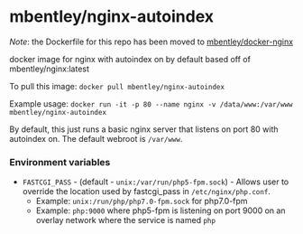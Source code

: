 mbentley/nginx-autoindex
========================

*Note*: the Dockerfile for this repo has been moved to [mbentley/docker-nginx](https://github.com/mbentley/docker-nginx)

docker image for nginx with autoindex on by default
based off of mbentley/nginx:latest

To pull this image:
`docker pull mbentley/nginx-autoindex`

Example usage:
`docker run -it -p 80 --name nginx -v /data/www:/var/www mbentley/nginx-autoindex`

By default, this just runs a basic nginx server that listens on port 80 with autoindex on.  The default webroot is `/var/www`.

### Environment variables
- `FASTCGI_PASS` - (default - `unix:/var/run/php5-fpm.sock`) - Allows user to override the location used by fastcgi_pass in `/etc/nginx/php.conf`.
  - Example: `unix:/run/php/php7.0-fpm.sock` for php7.0-fpm
  - Example: `php:9000` where php5-fpm is listening on port 9000 on an overlay network where the service is named `php`
